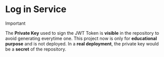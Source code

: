 # Log in Service

> [!IMPORTANT]
> The **Private Key** used to sign the JWT Token is **visible** in the repository to avoid generating everytime one. This project now is only for **educational purpose** and is not deployed. In a **real deployment**, the private key would be a **secret** of the repository.